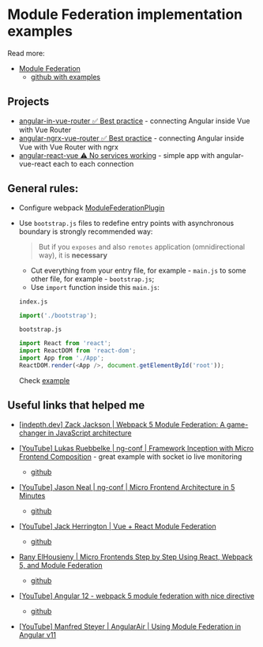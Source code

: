 # Module Federation implementation examples

Read more:

- [Module Federation](https://webpack.js.org/concepts/module-federation/)
  - [github with examples](https://github.com/module-federation/module-federation-examples)

## Projects

- [angular-in-vue-router ✅ Best practice](./angular-in-vue-router/) - connecting Angular inside Vue with Vue Router
- [angular-ngrx-vue-router ✅ Best practice](./angular-ngrx-vue-router/) - connecting Angular inside Vue with Vue Router with ngrx
- [angular-react-vue ⚠️ No services working](./angular-react-vue/) - simple app with angular-vue-react each to each connection

## General rules:

<a id="plugin-config"></a>

- Configure webpack [ModuleFederationPlugin](https://webpack.js.org/plugins/module-federation-plugin/)

<a id="asynchronous-boundary"></a>

- Use `bootstrap.js` files to redefine entry points with asynchronous boundary is strongly recommended way:

  > But if you `exposes` and also `remotes` application (omnidirectional way), it is **necessary**

  - Cut everything from your entry file, for example - `main.js` to some other file, for example - `bootstrap.js`;
  - Use `import` function inside this `main.js`:

  `index.js`

  ```ts
  import('./bootstrap');
  ```

  `bootstrap.js`

  ```ts
  import React from 'react';
  import ReactDOM from 'react-dom';
  import App from './App';
  ReactDOM.render(<App />, document.getElementById('root'));
  ```

  Check [example](./angular-react-vue/react-app/src/index.tsx)

## Useful links that helped me

- [[indepth.dev] Zack Jackson | Webpack 5 Module Federation: A game-changer in JavaScript architecture](https://indepth.dev/posts/1173/webpack-5-module-federation-a-game-changer-in-javascript-architecture)

- [[YouTube] Lukas Ruebbelke | ng-conf | Framework Inception with Micro Frontend Composition](https://www.youtube.com/watch?v=6c8HiVpMWvs&ab_channel=ng-conf) - great example with socket io live monitoring

  - [github](https://github.com/briebug/ng-module-republic)

- [[YouTube] Jason Neal | ng-conf | Micro Frontend Architecture in 5 Minutes](https://www.youtube.com/watch?v=VIudN_S9EhY&ab_channel=ng-conf)

  - [github](https://github.com/jtneal/ng-grill)

- [[YouTube] Jack Herrington | Vue + React Module Federation](https://www.youtube.com/watch?v=ICeH3uBGGeo&ab_channel=JackHerrington)

  - [github](https://github.com/jherr/mf-dog-site)

- [Rany ElHousieny | Micro Frontends Step by Step Using React, Webpack 5, and Module Federation](https://levelup.gitconnected.com/micro-frontends-step-by-step-using-react-webpack-5-and-module-federation-e4b9d840ec71)

  - [github](https://github.com/ranyelhousieny/react-microfrontends)

- [[YouTube] Angular 12 - webpack 5 module federation with nice directive](https://www.youtube.com/watch?v=-0jJhroSCRw)

  - [github](https://github.com/anuroopjoy/ng12-module-federation)

- [[YouTube] Manfred Steyer | AngularAir | Using Module Federation in Angular v11](https://www.youtube.com/watch?v=t42MGQfJuDI&ab_channel=AngularAir)
